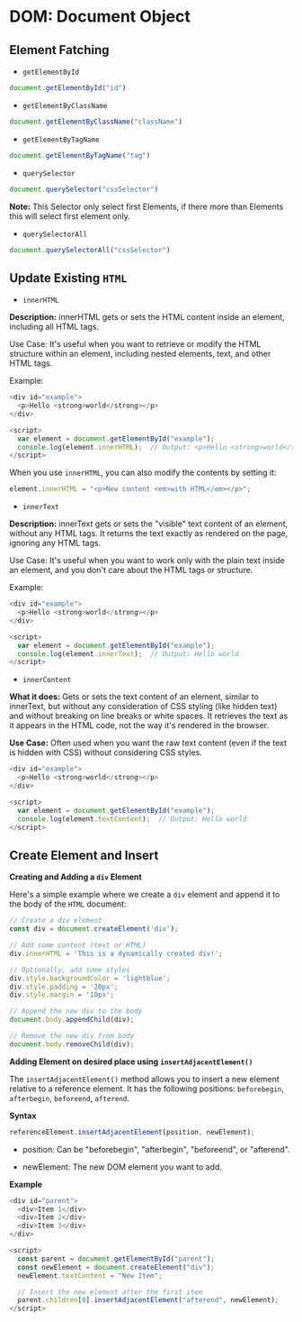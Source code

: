 # DOM: Document Object

## Element Fatching

- ```getElementById```

```javascript
document.getElementById("id")
```

- ```getElementByClassName```

```javascript
document.getElementByClassName("className")
```

- ```getElementByTagName```

```javascript
document.getElementByTagName("tag")
```

- ```querySelector```

```javascript
document.querySelector("cssSelector")
```

 **Note:** This Selector only select first Elements, if there more than Elements this will select first element only.

- ```querySelectorAll```

```javascript
document.querySelectorAll("cssSelector")
```

## Update Existing ```HTML```

- ```innerHTML```

**Description:** innerHTML gets or sets the HTML content inside an element, including all HTML tags.

Use Case: It's useful when you want to retrieve or modify the HTML structure within an element, including nested elements, text, and other HTML tags.

Example:

```javascript
<div id="example">
  <p>Hello <strong>world</strong></p>
</div>

<script>
  var element = document.getElementById("example");
  console.log(element.innerHTML);  // Output: <p>Hello <strong>world</strong></p>
</script>
```
When you use ```innerHTML```, you can also modify the contents by setting it:

```javascript
element.innerHTML = "<p>New content <em>with HTML</em></p>";
```

- ```innerText```

**Description:** innerText gets or sets the "visible" text content of an element, without any HTML tags. It returns the text exactly as rendered on the page, ignoring any HTML tags.

Use Case: It's useful when you want to work only with the plain text inside an element, and you don't care about the HTML tags or structure.

Example:

```javascript
<div id="example">
  <p>Hello <strong>world</strong></p>
</div>

<script>
  var element = document.getElementById("example");
  console.log(element.innerText);  // Output: Hello world
</script>
```
- ```innerContent```

**What it does:** Gets or sets the text content of an element, similar to innerText, but without any consideration of CSS styling (like hidden text) and without breaking on line breaks or white spaces. It retrieves the text as it appears in the HTML code, not the way it's rendered in the browser.

**Use Case:** Often used when you want the raw text content (even if the text is hidden with CSS) without considering CSS styles.

```javascript
<div id="example">
  <p>Hello <strong>world</strong></p>
</div>

<script>
  var element = document.getElementById("example");
  console.log(element.textContent);  // Output: Hello world
</script>
```
## Create Element and Insert

**Creating and Adding a ```div``` Element**

Here's a simple example where we create a ```div``` element and append it to the body of the ```HTML``` document:

```javascript
// Create a div element
const div = document.createElement('div');

// Add some content (text or HTML)
div.innerHTML = 'This is a dynamically created div!';

// Optionally, add some styles
div.style.backgroundColor = 'lightblue';
div.style.padding = '20px';
div.style.margin = '10px';

// Append the new div to the body
document.body.appendChild(div);

// Remove the new div from body
document.body.removeChild(div);
```
**Adding Element on desired place using ```insertAdjacentElement()```**

The ```insertAdjacentElement()``` method allows you to insert a new element relative to a reference element. It has the following positions: ```beforebegin```, ```afterbegin```, ```beforeend```, ```afterend```.

 **Syntax**

```javascript
referenceElement.insertAdjacentElement(position, newElement);
```
- position: Can be "beforebegin", "afterbegin", "beforeend", or "afterend".

- newElement: The new DOM element you want to add.

**Example**
```javascript
<div id="parent">
  <div>Item 1</div>
  <div>Item 2</div>
  <div>Item 3</div>
</div>

<script>
  const parent = document.getElementById("parent");
  const newElement = document.createElement("div");
  newElement.textContent = "New Item";

  // Insert the new element after the first item
  parent.children[0].insertAdjacentElement("afterend", newElement);
</script>
```





